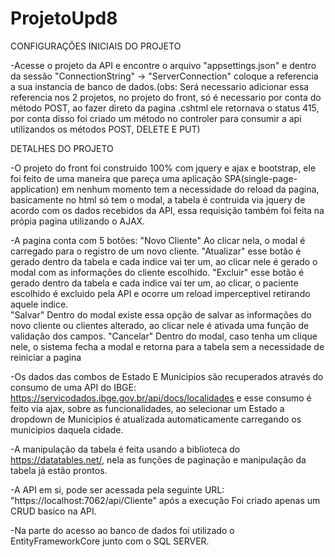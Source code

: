# ProjetoUpd8
CONFIGURAÇÕES INICIAIS DO PROJETO

-Acesse o projeto da API e encontre o arquivo "appsettings.json" e dentro da sessão "ConnectionString" -> "ServerConnection" coloque a referencia a sua instancia de banco de dados.(obs: Será necessario adicionar essa referencia nos 2 projetos, no projeto do front, só é necessario por conta do método POST, ao fazer direto da pagina .cshtml ele retornava o status 415, por conta disso foi criado um método no controler para consumir a api utilizandos os métodos POST, DELETE E PUT)


DETALHES DO PROJETO

-O projeto do front foi construido 100% com jquery e ajax e bootstrap, ele foi feito de uma maneira que pareça uma aplicação SPA(single-page-application) em nenhum momento tem a necessidade do reload da pagina, basicamente no html só tem o modal, a tabela é contruida via jquery de acordo com os dados recebidos da API, essa requisição também foi feita na própia pagina utilizando o AJAX. 


-A pagina conta com 5 botões: 
"Novo Cliente" Ao clicar nela, o modal é carregado para o registro de um novo cliente.
"Atualizar" esse botão é gerado dentro da tabela e cada indice vai ter um, ao clicar nele é gerado o modal com as informações do cliente escolhido.
"Excluir" esse botão é gerado dentro da tabela e cada indice vai ter um, ao clicar, o paciente escolhido é excluido pela API e ocorre um reload imperceptivel retirando aquele indice.  
"Salvar" Dentro do modal existe essa opção de salvar as informações do novo cliente ou clientes alterado, ao clicar nele é ativada uma função de validação dos campos.
"Cancelar" Dentro do modal, caso tenha um clique nele, o sistema fecha a modal e retorna para a tabela sem a necessidade de reiniciar a pagina


-Os dados das combos de Estado E Municipios são recuperados através do consumo de uma API do IBGE: https://servicodados.ibge.gov.br/api/docs/localidades e esse consumo é feito via ajax, sobre as funcionalidades, ao selecionar um Estado a dropdown de Municipios é atualizada automaticamente carregando os municipios daquela cidade.


-A manipulação da tabela é feita usando a biblioteca do https://datatables.net/, nela as funções de paginação e manipulação da tabela já estão prontos.


-A API em si, pode ser acessada pela seguinte URL: "https://localhost:7062/api/Cliente" após a execução Foi criado apenas um CRUD basico na API.

-Na parte do acesso ao banco de dados foi utilizado o EntityFrameworkCore junto com o SQL SERVER.




